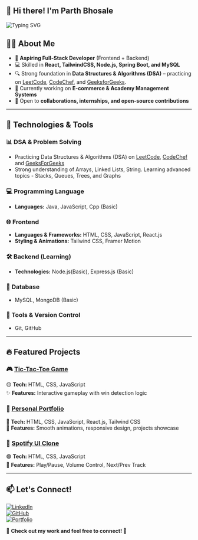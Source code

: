 ## 👋 Hi there! I'm Parth Bhosale
![Typing SVG](https://readme-typing-svg.herokuapp.com?font=Fira+Code&weight=500&size=22&pause=1000&color=1E90FF&width=600&lines=Software+Developer+|+Problem+Solver;Aspiring+Full-Stack+Engineer;Passionate+about+DSA+%26+Web+Applications)

## 👨‍💻 About Me  

- 🚀 **Aspiring Full-Stack Developer** (Frontend + Backend)  
- 💻 Skilled in **React, TailwindCSS, Node.js, Spring Boot, and MySQL**  
- 🔍 Strong foundation in **Data Structures & Algorithms (DSA)** – practicing on [LeetCode](https://leetcode.com), [CodeChef](https://www.codechef.com/), and [GeeksforGeeks](https://www.geeksforgeeks.org/).  
- 🌱 Currently working on **E-commerce & Academy Management Systems**  
- 🤝 Open to **collaborations, internships, and open-source contributions**  

---

## 🔧 Technologies & Tools

### 📊 **DSA & Problem Solving**
- Practicing Data Structures & Algorithms (DSA) on [LeetCode](https://leetcode.com/u/Parth_Bhosale_09/), [CodeChef](https://www.codechef.com/users/bhosaleparth09) and [GeeksForGeeks](https://www.geeksforgeeks.org/user/parthb8nyn/)
- Strong understanding of Arrays, Linked Lists, String. Learning advanced topics - Stacks, Queues, Trees, and Graphs

### 💻 **Programming Language**
- **Languages:** Java, JavaScript, Cpp (Basic)

### 🌐 **Frontend**
- **Languages & Frameworks:** HTML, CSS, JavaScript, React.js  
- **Styling & Animations:** Tailwind CSS, Framer Motion  

### 🛠 **Backend (Learning)**
- **Technologies:** Node.js(Basic), Express.js (Basic)  

### 💾 **Database**
- MySQL, MongoDB (Basic)  

### 🚀 **Tools & Version Control**
- Git, GitHub  

---

## 🔥 Featured Projects

### 🎮 [Tic-Tac-Toe Game](https://github.com/parthbhosale123/tic-tac-toe)
🟡 **Tech:** HTML, CSS, JavaScript  
✨ **Features:** Interactive gameplay with win detection logic  

### 💼 [Personal Portfolio](https://github.com/parthbhosale123/react-portfolio)
🔵 **Tech:**  HTML, CSS, JavaScript, React.js, Tailwind CSS  
📌 **Features:** Smooth animations, responsive design, projects showcase  

### 🎵 [Spotify UI Clone](https://github.com/parthbhosale123/spotify-clone)
🟢 **Tech:** HTML, CSS, JavaScript  
🎼 **Features:** Play/Pause, Volume Control, Next/Prev Track    

---

## 📫 Let's Connect!
[![LinkedIn](https://img.shields.io/badge/LinkedIn-Connect-blue?style=for-the-badge&logo=linkedin)](https://www.linkedin.com/in/parthbhosale09/)  
[![GitHub](https://img.shields.io/badge/GitHub-Follow-black?style=for-the-badge&logo=github)](https://github.com/parthbhosale123)  
[![Portfolio](https://img.shields.io/badge/Portfolio-Visit-blueviolet?style=for-the-badge)](https://parthbhosale-react-portfolio.vercel.app/)  

🔹 **Check out my work and feel free to connect! 🚀**
